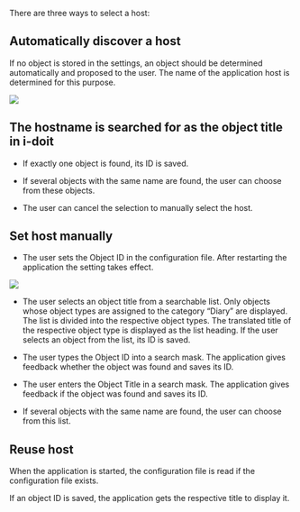 There are three ways to select a host:

Automatically discover a host
-----------------------------

If no object is stored in the settings, an object should be determined automatically and proposed to the user. The name of the application host is determined for this purpose.

![](/download/attachments/97288326/setting.PNG?version=1&modificationDate=1600688211825&api=v2&effects=drop-shadow)

The hostname is searched for as the object title in i-doit
----------------------------------------------------------

*   If exactly one object is found, its ID is saved.
    
*   If several objects with the same name are found, the user can choose from these objects.
    
*   The user can cancel the selection to manually select the host.
    

Set host manually
-----------------

*   The user sets the Object ID in the configuration file. After restarting the application the setting takes effect.

![](/download/attachments/97288326/config.PNG?version=1&modificationDate=1600688211823&api=v2&effects=drop-shadow)

*   The user selects an object title from a searchable list. Only objects whose object types are assigned to the category “Diary” are displayed. The list is divided into the respective object types. The translated title of the respective object type is displayed as the list heading. If the user selects an object from the list, its ID is saved.
    
*   The user types the Object ID into a search mask. The application gives feedback whether the object was found and saves its ID.
    
*   The user enters the Object Title in a search mask. The application gives feedback if the object was found and saves its ID.
    
*   If several objects with the same name are found, the user can choose from this list.
    

Reuse host
----------

When the application is started, the configuration file is read if the configuration file exists.

If an object ID is saved, the application gets the respective title to display it.
